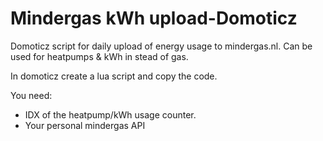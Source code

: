 # Mindergas kWh upload-Domoticz
Domoticz script for daily upload of energy usage to mindergas.nl. Can be used for heatpumps &amp; kWh in stead of gas.

In domoticz create a lua script and copy the code. 

You need:
- IDX of the heatpump/kWh usage counter.
- Your personal mindergas API
